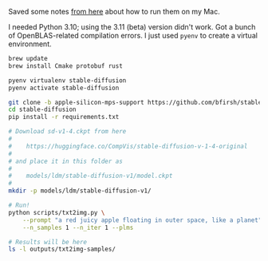 Saved some notes [from here](https://replicate.com/blog/run-stable-diffusion-on-m1-mac) about how to run them on my Mac.

I needed Python 3.10; using the 3.11 (beta) version didn't work. Got a bunch of OpenBLAS-related compilation errors. I just used `pyenv` to create a virtual environment.

```bash
brew update
brew install Cmake protobuf rust

pyenv virtualenv stable-diffusion
pyenv activate stable-diffusion

git clone -b apple-silicon-mps-support https://github.com/bfirsh/stable-diffusion.git
cd stable-diffusion
pip install -r requirements.txt

# Download sd-v1-4.ckpt from here
#
#    https://huggingface.co/CompVis/stable-diffusion-v-1-4-original
#
# and place it in this folder as
#
#    models/ldm/stable-diffusion-v1/model.ckpt
#
mkdir -p models/ldm/stable-diffusion-v1/

# Run!
python scripts/txt2img.py \
    --prompt "a red juicy apple floating in outer space, like a planet" \
    --n_samples 1 --n_iter 1 --plms

# Results will be here
ls -l outputs/txt2img-samples/
```

